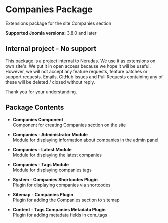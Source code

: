 # Companies Package
Extensions package for the site Companies section

**Supported Joomla versions:** 3.8.0 and later  


## Internal project - No support
This package is a project internal to Nerudas. We use it as extensions on own site's. We put it in open access because we hope it will be useful. However, we will not accept any feature requests, feature patches or support requests. Emails, GitHub Issues and Pull Requests containing any of these will be deleted / closed without reply.

Thank you for your understanding.


## Package Contents
* **Companies Component**  
Component for creating Companies section on the site

* **Companies - Administrator Module**  
Module for displaying information about companies in the admin panel

* **Companies - Latest Module**  
Module for displaying the latest companies

* **Companies - Tags Module**  
Module for displaying companies tags

* **System - Companies Shortcodes Plugin**  
Plugin for displaying companies via shortcodes

* **Sitemap - Companies Plugin**  
Plugin for adding the Companies section to sitemap

* **Content - Tags Companies Metadata Plugin**  
Plugin for adding metadata fields in com_tags